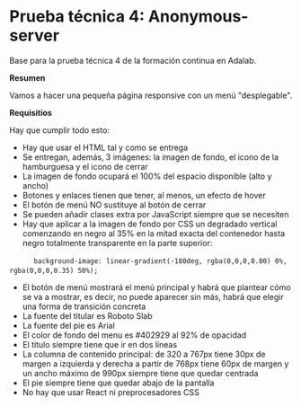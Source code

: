# Prueba técnica 4: Anonymous-server
Base para la prueba técnica 4 de la formación continua en Adalab.

__Resumen__

Vamos a hacer una pequeña página responsive con un menú "desplegable".

__Requisitios__

Hay que cumplir todo esto:
* Hay que usar el HTML tal y como se entrega
* Se entregan, además, 3 imágenes: la imagen de fondo, el icono de la hamburguesa y el icono de cerrar
* La imagen de fondo ocupará el 100% del espacio disponible (alto y ancho)
* Botones y enlaces tienen que tener, al menos, un efecto de hover
* El botón de menú NO sustituye al botón de cerrar
* Se pueden añadir clases extra por JavaScript siempre que se necesiten
* Hay que aplicar a la imagen de fondo por CSS un degradado vertical comenzando en negro al 35% en la mitad exacta del contenedor hasta negro totalmente transparente en la parte superior:

            `background-image: linear-gradient(-180deg, rgba(0,0,0,0.00) 0%, rgba(0,0,0,0.35) 50%);`
            
* El botón de menú mostrará el menú principal y habrá que plantear cómo se va a mostrar, es decir, no puede aparecer sin más, habrá que elegir una forma de transición concreta
* La fuente del titular es Roboto Slab
* La fuente del pie es Arial
* El color de fondo del menu es #402929 al 92% de opacidad
* El título siempre tiene que ir en dos líneas
* La columna de contenido principal:
  de 320 a 767px tiene 30px de margen a izquierda y derecha
  a partir de 768px tiene 60px de margen y un ancho máximo de 990px
  siempre tiene que quedar centrada
* El pie siempre tiene que quedar abajo de la pantalla
* No hay que usar React ni preprocesadores CSS

